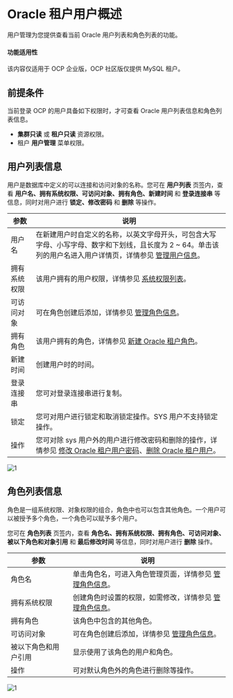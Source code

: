 # Oracle 租户用户概述

用户管理为您提供查看当前 Oracle 用户列表和角色列表的功能。

<main id="notice" type='notice'>
<h4>功能适用性</h4>
<p>该内容仅适用于 OCP 企业版，OCP 社区版仅提供 MySQL 租户。</p>
</main>

## 前提条件

当前登录 OCP 的用户具备如下权限时，才可查看 Oracle 用户列表信息和角色列表信息。

* **集群只读** 或 **租户只读** 资源权限。
* 租户 **用户管理** 菜单权限。

## 用户列表信息

用户是数据库中定义的可以连接和访问对象的名称。您可在 **用户列表** 页签内，查看 **用户名、拥有系统权限、可访问对象、拥有角色、新建时间** 和 **登录连接串** 等信息，同时对用户进行 **锁定、修改密码** 和 **删除** 等操作。

|   参数   |                                                                              说明                                                                               |
|--------|---------------------------------------------------------------------------------------------------------------------------------------------------------------|
| 用户名    | 在新建用户时自定义的名称，以英文字母开头，可包含大写字母、小写字母、数字和下划线，且长度为 2 \~ 64。单击该列的用户名进入用户详情页，详情参见 [管理用户信息](../200.user-management-under-an-oracle-tenant/600.manage-users-information.md)。                              |
| 拥有系统权限 | 该用户拥有的用户权限，详情参见 [系统权限列表](../300.system-privileges-in-a-mysql-tenant.md)。                                                                                        |
| 可访问对象 | 可在角色创建后添加，详情参见 [管理角色信息](../200.user-management-under-an-oracle-tenant/700.manage-roles-information.md)。                                                                                        |
| 拥有角色   | 该用户拥有的角色，详情参见 [新建 Oracle 租户角色](../200.user-management-under-an-oracle-tenant/500.create-a-role-under-an-oracle-tenant.md)。                                                                                  |
| 新建时间   | 创建用户时的时间。                                                                                                                                                     |
| 登录连接串  | 您可对登录连接串进行复制。                                                                                                                                                 |
| 锁定     | 您可对用户进行锁定和取消锁定操作。SYS 用户不支持锁定操作。                                                                                                                               |
| 操作     | 您可对除 sys 用户外的用户进行修改密码和删除的操作，详情参见 [修改 Oracle 租户用户密码](../200.user-management-under-an-oracle-tenant/300.change-the-password-of-an-oracle-tenant-user.md)、[删除 Oracle 租户用户](../200.user-management-under-an-oracle-tenant/400.delete-an-oracle-tenant-user.md)。 |

![1](https://obbusiness-private.oss-cn-shanghai.aliyuncs.com/doc/img/ocp/%E7%94%A8%E6%88%B7%E7%AE%A1%E7%90%86-%E5%88%97%E8%A1%A8.png)

## 角色列表信息

角色是一组系统权限、对象权限的组合，角色中也可以包含其他角色。一个用户可以被授予多个角色，一个角色可以赋予多个用户。

您可在 **角色列表** 页签内，查看 **角色名、拥有系统权限、拥有角色、可访问对象、被以下角色和对象引用** 和 **最后修改时间** 等信息，同时对用户进行 **删除** 操作。

|     参数     |                                     说明                                      |
|------------|-----------------------------------------------------------------------------|
| 角色名        | 单击角色名，可进入角色管理页面，详情参见 [管理角色信息](../200.user-management-under-an-oracle-tenant/700.manage-roles-information.md)。 |
| 拥有系统权限     | 创建角色时设置的权限，如需修改，详情参见 [管理角色信息](../200.user-management-under-an-oracle-tenant/700.manage-roles-information.md)。 |
| 拥有角色       | 该角色中包含的其他角色。                                                                |
| 可访问对象      | 可在角色创建后添加，详情参见 [管理角色信息](../200.user-management-under-an-oracle-tenant/700.manage-roles-information.md)。       |
| 被以下角色和用户引用 | 显示使用了该角色的用户和角色。                                                             |
| 操作         | 可对默认角色外的角色进行删除等操作。                                                          |

![1](https://help-static-aliyun-doc.aliyuncs.com/assets/img/zh-CN/6586530261/p271198.png)
